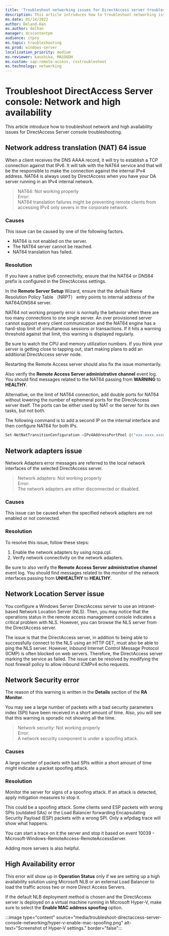 ```yaml
---
title: 'Troubleshoot networking issues for DirectAccess server troubleshooting'
description: This article introduces how to troubleshoot networking issues for DirectAccess server troubleshooting.
ms.date: 01/14/2022
author: Deland-Han
ms.author: delhan
manager: dcscontentpm
audience: itpro
ms.topic: troubleshooting
ms.prod: windows-server
localization_priority: medium
ms.reviewer: kaushika, MASOUDH
ms.custom: sap:remote-access, csstroubleshoot
ms.technology: networking
---
```

# Troubleshoot DirectAccess Server console: Network and high availability

This article introduce how to troubleshoot network and high availability issues for DirectAccess Server console troubleshooting.

## Network address translation (NAT) 64 issue

When a client receives the DNS AAAA record, it will try to establish a TCP connection against that IPv6. It will talk with the NAT64 service and that will be the responsible to make the connection against the internal IPv4 address. NAT64 is always used by DirectAccess when you have your DA server running in an IPv4 internal network.

> NAT64: Not working properly  
> Error:  
> NAT64 translation failures might be preventing remote clients from accessing IPv4 only severs in the corporate network.

### Causes

This issue can be caused by one of the following factors.

- NAT64 is not enabled on the server.
- The NAT64 server cannot be reached.
- NAT64 translation has failed.

### Resolution

If you have a native ipv6 connectivity, ensure that the NAT64 or DNS64 prefix is configured in the DirectAccess settings.

In the **Remote Server Setup** Wizard, ensure that the default Name Resolution Policy Table （NRPT） entry points to internal address of the NAT64/DNS64 server.

NAT64 not working properly error is normally the behavior when there are too many connections to one single server. An over provisioned server cannot support every client communication and the NAT64 engine has a hard-stop limit of simultaneous sessions or transactions. If it hits a warning threshold against that limit, this warning is displayed regularly.

Be sure to watch the CPU and memory utilization numbers. If you think your server is getting close to tapping out, start making plans to add an additional DirectAccess server node.

Restarting the Remote Access server should also fix the issue momentarily.

Also verify the **Remote Access Server administrative channel** event log. You should find messages related to the NAT64 passing from **WARNING** to **HEALTHY**.

Alternative, on the limit of NAT64 connection, add double ports for NAT64 without lowering the number of ephemeral ports for the DirectAccess server itself. The ports can be either used by NAT or the server for its own tasks, but not both. 

The following command is to add a second IP on the internal interface and then configure NAT64 for both IPs.

```powershell
Set-NetNatTransitionConfiguration –IPv4AddressPortPool @("xxx.xxxx.xxxx.xxxx, 10000-47000", "xxx.xxx.xxx.xxx, 10000-47000")
```

## Network adapters issue

Network Adapters error messages are referred to the local network interfaces of the selected DirectAccess server.

> Network adapters: Not working properly  
> Error:  
> The network adapters are either disconnected or disabled.

### Causes

This issue can be caused when the specified network adapters are not enabled or not connected.

### Resolution

To resolve this issue, follow these steps:

1. Enable the network adapters by using ncpa.cpl.
2. Verify network connectivity on the network adapters.
  
Be sure to also verify the **Remote Access Server administrative channel** event log. You should find messages related to the monitor of the network interfaces passing from **UNHEALTHY** to **HEALTHY**.

## Network Location Server issue

You configure a Windows Server DirectAccess server to use an intranet-based Network Location Server (NLS). Then, you may notice that the operations status in the remote access management console indicates a critical problem with NLS. However, you can browse the NLS server from the DirectAccess server.

The issue is that the DirectAccess server, in addition to being able to successfully connect to the NLS using an HTTP GET, must also be able to ping the NLS server. However, inbound Internet Control Message Protocol (ICMP) is often blocked on web servers. Therefore, the DirectAccess server marking the service as failed. The issue can be resolved by modifying the host firewall policy to allow inbound ICMPv4 echo requests.

## **Network Security** error

The reason of this warning is written in the **Details** section of the **RA Monitor**.

You may see a large number of packets with a bad security parameters index (SPI) have been received in a short amount of time. Also, you will see that this warning is sporadic not showing all the time.

> Network security: Not working properly  
> Error:  
> A network security component is under a spoofing attack.

### Causes

A large number of packets with bad SPIs within a short amount of time might indicate a packet spoofing attack.

### Resolution

Monitor the server for signs of a spoofing attack. If an attack is detected, apply mitigation measures to stop it.

This could be a spoofing attack. Some clients send ESP packets with wrong SPIs (outdated SAs) or the Load Balancer forwarding Encapsulating Security Payload (ESP) packets with a wrong SPI. Only a wfpdiag trace will show what happens.

You can start a trace on it the server and stop it based on event 10039 - Microsoft-Windows-RemoteAccess-RemoteAccessServer.

Adding more servers is also helpful.

## **High Availability** error

This error will show up in **Operation Status** only if we are setting up a high availability solution using Microsoft NLB or an external Load Balancer to load the traffic across two or more Direct Access Servers.

If the default NLB deployment method is chosen and the DirectAccess server is deployed on a virtual machine running in Microsoft Hyper-V, make sure to select the **Enable MAC address spoofing** option.

:::image type="content" source="media/troubleshoot-directaccess-server-console-networking/hyper-v-enable-mac-spoofing.png" alt-text="Screenshot of Hyper-V settings." border="false":::
